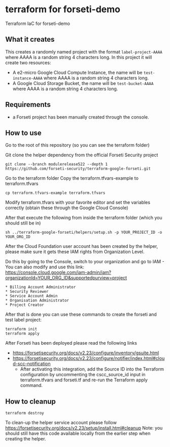 # terraform for forseti-demo
Terraform IaC for forseti-demo

## What it creates
This creates a randomly named project with the format `label-project-AAAA` where AAAA is a random string 4 characters long.
In this project it will create two resources:
* A e2-micro Google Cloud Compute Instance, the name will be `test-instance-AAAA` where AAAA is a random string 4 characters long.
* A Google Cloud Storage Bucket, the name will be `test-bucket-AAAA` where AAAA is a random string 4 characters long.

## Requirements

* a Forseti project has been manually created through the console.

## How to use

Go to the root of this repository (so you can see the terraform folder)

Git clone the helper dependency from the official Forseti Security project
```
git clone --branch modulerelease522 --depth 1 https://github.com/forseti-security/terraform-google-forseti.git
```
Go to the terraform folder
Copy the terraform.tfvars-example to terraform.tfvars
```
cp terraform.tfvars-example terraform.tfvars
```

Modify terraform.tfvars with your favorite editor and set the variables correctly (obtain these through the Google Cloud Console)

After that execute the following from inside the terraform folder (which you should still be in)

```
sh ../terraform-google-forseti/helpers/setup.sh -p YOUR_PROJECT_ID -o YOUR_ORG_ID
```

After the Cloud Foundation user account has been created by the helper, please make sure it gets these IAM rights from Organization Level.

Do this by going to the Console, switch to your organization and go to IAM - You can also modify and use this link: https://console.cloud.google.com/iam-admin/iam?organizationId=YOUR_ORG_ID&supportedpurview=project

```
* Billing Account Administrator
* Security Reviewer
* Service Account Admin
* Organisation Administrator
* Project Creator
```

After that is done you can use these commands to create the forseti and test label project:

```
terraform init
terraform apply
```

After Forseti has been deployed please read the following links

* https://forsetisecurity.org/docs/v2.23/configure/inventory/gsuite.html
* https://forsetisecurity.org/docs/v2.23/configure/notifier/index.html#cloud-scc-notification
    * After activating this integration, add the Source ID into the Terraform configuration by uncommenting the cscc_source_id input in terraform.tfvars and forseti.tf and re-run the Terraform apply command.
## How to cleanup
```
terraform destroy
```

To clean-up the helper service account please follow https://forsetisecurity.org/docs/v2.23/setup/install.html#cleanup
Note: you should still have this code available locally from the earlier step when creating the helper.
